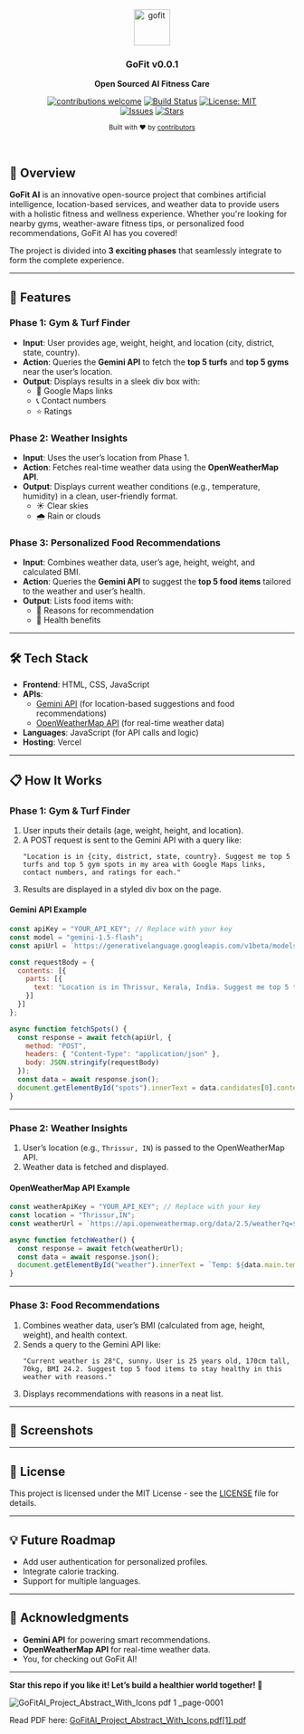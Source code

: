 
 <div align="center">
  <a href="https://">
    <img
      src="https://github.com/user-attachments/assets/07144fba-c9d3-4088-be1e-4b5edab5b19f"
      alt="gofit"
      height="64"
    />


   
  </a>
  <h3>
    <b>
     GoFit v0.0.1
    </b>
  </h3>
  <b>
    Open Sourced AI Fitness Care 
  </b>
  <p>

[![contributions welcome](https://img.shields.io/badge/contributions-welcome-brightgreen?logo=github)](CODE_OF_CONDUCT.md) [![Build Status](https://img.shields.io/badge/build-passing-brightgreen)](https://github.com/progprnv/gofit-ai/actions)  [![License: MIT](https://img.shields.io/badge/License-MIT-yellow.svg)](LICENSE)  
[![Issues](https://img.shields.io/github/issues/progprnv/gofit-ai)](https://github.com/progprnv/gofit-ai/issues)  [![Stars](https://img.shields.io/github/stars/progprnv/gofit-ai)](https://github.com/progprnv/gofit-ai/stargazers)


  </p>
  <p>
    <sub>
      Built with ❤︎ by
      <a href="https://github.com/progprnv/gofit-ai/graphs/contributors">
        contributors
      </a>
    </sub>
  </p>
  <br />
  
</div>




## 🚀 Overview  
**GoFit AI** is an innovative open-source project that combines artificial intelligence, location-based services, and weather data to provide users with a holistic fitness and wellness experience. Whether you're looking for nearby gyms, weather-aware fitness tips, or personalized food recommendations, GoFit AI has you covered!  

The project is divided into **3 exciting phases** that seamlessly integrate to form the complete experience.

---

## 🌟 Features  

### Phase 1: Gym & Turf Finder  
- **Input**: User provides age, weight, height, and location (city, district, state, country).  
- **Action**: Queries the **Gemini API** to fetch the **top 5 turfs** and **top 5 gyms** near the user’s location.  
- **Output**: Displays results in a sleek div box with:  
  - 📍 Google Maps links  
  - 📞 Contact numbers  
  - ⭐ Ratings  

### Phase 2: Weather Insights  
- **Input**: Uses the user’s location from Phase 1.  
- **Action**: Fetches real-time weather data using the **OpenWeatherMap API**.  
- **Output**: Displays current weather conditions (e.g., temperature, humidity) in a clean, user-friendly format.  
  - ☀️ Clear skies  
  - 🌧️ Rain or clouds  

### Phase 3: Personalized Food Recommendations  
- **Input**: Combines weather data, user’s age, height, weight, and calculated BMI.  
- **Action**: Queries the **Gemini API** to suggest the **top 5 food items** tailored to the weather and user’s health.  
- **Output**: Lists food items with:  
  - 🥗 Reasons for recommendation  
  - 💪 Health benefits  

---

## 🛠️ Tech Stack  
- **Frontend**: HTML, CSS, JavaScript  
- **APIs**:  
  - [Gemini API](https://developers.google.com/gemini) (for location-based suggestions and food recommendations)  
  - [OpenWeatherMap API](https://openweathermap.org/api) (for real-time weather data)  
- **Languages**: JavaScript (for API calls and logic)  
- **Hosting**: Vercel  

---

## 📋 How It Works  

### Phase 1: Gym & Turf Finder  
1. User inputs their details (age, weight, height, and location).  
2. A POST request is sent to the Gemini API with a query like:  
   ~~~
   "Location is in {city, district, state, country}. Suggest me top 5 turfs and top 5 gym spots in my area with Google Maps links, contact numbers, and ratings for each."
   ~~~  
3. Results are displayed in a styled div box on the page.  

#### Gemini API Example  
~~~javascript
const apiKey = "YOUR_API_KEY"; // Replace with your key
const model = "gemini-1.5-flash";
const apiUrl = `https://generativelanguage.googleapis.com/v1beta/models/${model}:generateContent?key=${apiKey}`;

const requestBody = {
  contents: [{
    parts: [{
      text: "Location is in Thrissur, Kerala, India. Suggest me top 5 turfs and top 5 gym spots in my area with Google Maps links, contact numbers, and ratings for each."
    }]
  }]
};

async function fetchSpots() {
  const response = await fetch(apiUrl, {
    method: "POST",
    headers: { "Content-Type": "application/json" },
    body: JSON.stringify(requestBody)
  });
  const data = await response.json();
  document.getElementById("spots").innerText = data.candidates[0].content.parts[0].text;
}
~~~

---

### Phase 2: Weather Insights  
1. User’s location (e.g., `Thrissur, IN`) is passed to the OpenWeatherMap API.  
2. Weather data is fetched and displayed.  

#### OpenWeatherMap API Example  
~~~javascript
const weatherApiKey = "YOUR_API_KEY"; // Replace with your key
const location = "Thrissur,IN";
const weatherUrl = `https://api.openweathermap.org/data/2.5/weather?q=${location}&appid=${weatherApiKey}&units=metric`;

async function fetchWeather() {
  const response = await fetch(weatherUrl);
  const data = await response.json();
  document.getElementById("weather").innerText = `Temp: ${data.main.temp}°C, ${data.weather[0].description}`;
}
~~~

---

### Phase 3: Food Recommendations  
1. Combines weather data, user’s BMI (calculated from age, height, weight), and health context.  
2. Sends a query to the Gemini API like:  
   ~~~
   "Current weather is 28°C, sunny. User is 25 years old, 170cm tall, 70kg, BMI 24.2. Suggest top 5 food items to stay healthy in this weather with reasons."
   ~~~  
3. Displays recommendations with reasons in a neat list.

---

## 📸 Screenshots  
  

---

## 📜 License  
This project is licensed under the MIT License - see the [LICENSE](LICENSE) file for details.

---

## 💡 Future Roadmap  
- Add user authentication for personalized profiles.  
- Integrate calorie tracking.  
- Support for multiple languages.

---

## 🙌 Acknowledgments  
- **Gemini API** for powering smart recommendations.  
- **OpenWeatherMap API** for real-time weather data.  
- You, for checking out GoFit AI!

---

**Star this repo if you like it! Let’s build a healthier world together! 🌟**












![GoFitAI_Project_Abstract_With_Icons pdf 1 _page-0001](https://github.com/user-attachments/assets/bfc1084d-1a85-480f-8006-26a838710bc5)


Read PDF here: [GoFitAI_Project_Abstract_With_Icons.pdf[1].pdf](https://github.com/user-attachments/files/19044352/GoFitAI_Project_Abstract_With_Icons.pdf.1.pdf)
